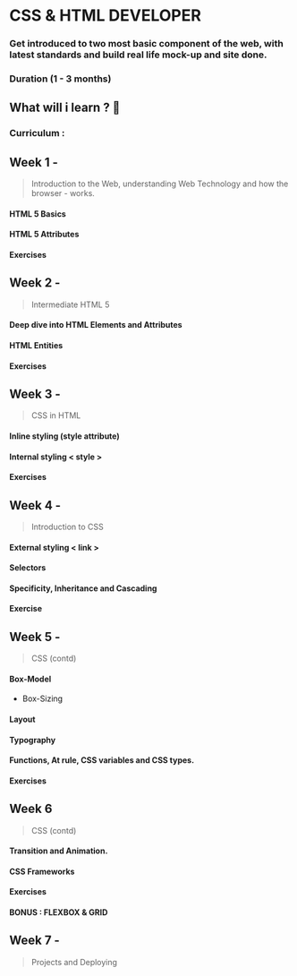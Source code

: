 # CSS & HTML DEVELOPER
### Get  introduced to two most basic component of the web, with latest standards and build real life mock-up and site done.
### Duration (1 - 3 months)
## What will i learn ? :book:
### Curriculum :
## Week 1 - 
>Introduction to the Web, understanding Web Technology and how the browser - works.
#### HTML 5 Basics
#### HTML 5 Attributes
#### Exercises

## Week 2 -
>Intermediate HTML 5 

#### Deep dive into HTML Elements and Attributes
#### HTML Entities
#### Exercises

## Week 3 -
>CSS in HTML

#### Inline styling (style attribute)
#### Internal styling < style >
#### Exercises

## Week 4 - 
>Introduction to CSS

#### External styling < link >
#### Selectors
#### Specificity, Inheritance and Cascading
#### Exercise

## Week 5 - 
>CSS (contd)

#### Box-Model
- Box-Sizing
#### Layout
#### Typography
#### Functions, At rule, CSS variables and CSS types.
#### Exercises

## Week 6
>CSS (contd)

#### Transition and Animation.
#### CSS Frameworks
#### Exercises

#### BONUS : FLEXBOX & GRID

## Week 7 -
>Projects and Deploying